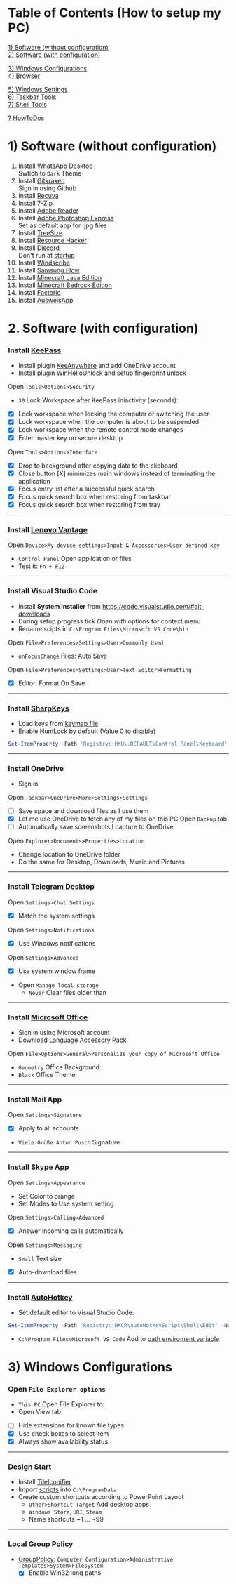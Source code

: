 # Table of Contents (How to setup my PC)

[1) Software (without configuration)](#1-Software-without-configuration)  
[2) Software (with configuration)](#2-Software-with-configuration)  

[3) Windows Configurations](#3-Windows-Configurations)  
[4) Browser](browser.md)  

[5) Windows Settings](windows-settings.md)  
[6) Taskbar Tools](taskbar-tools/taskbar-tools.md)  
[7) Shell Tools](shell-tools/)

[? HowToDos](how-to-dos.md)






# 1) Software (without configuration)

1. Install [WhatsApp Desktop](https://www.microsoft.com/de-de/p/whatsapp-desktop/9nksqgp7f2nh?activetab=pivot:overviewtab) <br>
Swtich to `Dark` Theme
1. Install [Gitkraken](https://www.gitkraken.com/download/windows64) <br>
Sign in using Github
1. Install [Recuva](https://www.ccleaner.com/recuva/download)
1. Install [7-Zip](https://www.7-zip.org/)
1. Install [Adobe Reader](https://get.adobe.com/reader/)
1. Install [Adobe Photoshop Express](https://www.microsoft.com/de-de/p/adobe-photoshop-express-image-editor-adjustments-filters-effects-borders/9wzdncrfj27n?activetab=pivot:overviewtab) <br>
Set as default app for .jpg files
1. Install [TreeSize](https://www.microsoft.com/de-de/p/treesize-free/9nblggh40881?activetab=pivot:overviewtab)
1. Install [Resource Hacker](http://www.angusj.com/resourcehacker/#download)
1. Install [Discord](https://discord.com/new) <br>
Don't run at [startup](how-to-dos.md#edit-startup-apps)
1. Install [Windscribe](https://windscribe.com/download)
1. Install [Samsung Flow](https://www.microsoft.com/de-de/p/samsung-flow/9nblggh5gb0m?rtc=1&wa=wsignin1.0&activetab=pivot:overviewtab)
1. Install [Minecraft Java Edition](https://www.minecraft.net/en-us/download/)
1. Install [Minecraft Bedrock Edition](https://www.microsoft.com/de-de/p/minecraft-for-windows-10/9nblggh2jhxj)
1. Install [Factorio](https://factorio.com/download)
1. Install [AusweisApp](https://www.ausweisapp.bund.de/download/windows-und-mac/)





# 2. Software (with configuration)

### Install [KeePass](https://keepass.info/download.html)
- Install plugin [KeeAnywhere](https://github.com/Kyrodan/KeeAnywhere/releases) and add OneDrive account
- Install plugin [WinHelloUnlock](https://github.com/Angelelz/WinHelloUnlock/releases) and setup fingerprint unlock

Open `Tools>Options>Security`
- `30` Lock Workspace after KeePass iniactivity (seconds):
- [x] Lock workspace when locking the computer or switching the user
- [x] Lock workspace when the computer is about to be suspended
- [x] Lock workspace when the remote control mode changes
- [x] Enter master key on secure desktop

Open `Tools>Options>Interface`
- [x] Drop to background after copying data to the clipboard
- [x] Close button [X] minimizes main windows instead of terminating the application
- [x] Focus entry list after a successful quick search
- [x] Focus quick search box when restoring from taskbar
- [x] Focus quick search box when restoring from tray
___
### Install [Lenovo Vantage](https://www.microsoft.com/de-de/p/lenovo-vantage/9wzdncrfj4mv?activetab=pivot:overviewtab) <br>
Open `Device>My device settings>Input & Accessories>User defined key`
- `Control Panel` Open application or files
- Test it: `Fn + F12`
___
### Install Visual Studio Code
- Install **System Installer** from https://code.visualstudio.com/#alt-downloads
- During setup progress tick _Open with_ options for context menu
- Rename scipts in `C:\Program Files\Microsoft VS Code\bin`

Open `File>Preferences>Settings>User>Commonly Used`
- ``onFocusChange`` Files: Auto Save

Open `File>Preferences>Settings>User>Text Editor>Formatting`
- [x] Editor: Format On Save
___

### Install [SharpKeys](https://github.com/randyrants/sharpkeys/releases)
- Load keys from [keymap file](configs/SharpKeys-keymaps.skl)
- Enable NumLock by default (Value 0 to disable)
```powershell
Set-ItemProperty -Path 'Registry::HKU\.DEFAULT\Control Panel\Keyboard' -Name "InitialKeyboardIndicators" -Value "2"
```
___

### Install OneDrive
- Sign in

Open `Taskbar>OneDrive>More>Settings>Settings`
- [ ] Save space and download files as I use them
- [x] Let me use OneDrive to fetch any of my f‌iles on this PC
 Open `Backup` tab
- [ ] Automatically save screenshots I capture to OneDrive

Open `Explorer>Documents>Properties>Location`
- Change location to OneDrive folder
- Do the same for Desktop, Downloads, Music and Pictures
___
### Install [Telegram Desktop](https://www.microsoft.com/de-de/p/telegram-desktop/9nztwsqntd0s?activetab=pivot:overviewtab)

Open `Settings>Chat Settings`
- [x] Match the system settings

Open `Settings>Notifications`
- [x] Use Windows notifications

Open `Settings>Advanced`
- [x] Use system window frame
- Open `Manage local storage`
    - `Never` Clear files older than
___


### Install [Microsoft Office](https://account.microsoft.com/services/office/install)

- Sign in using Microsoft account
- Download [Language Accessory Pack](https://support.office.com/en-us/article/language-accessory-pack-for-office-82ee1236-0f9a-45ee-9c72-05b026ee809f?ui=en-US&rs=en-US&ad=US)

Open `File>Options>General>Personalize your copy of Microsoft Office`
- `Geometry` Off‌ice Background:
- `Black` Office Theme:
___

### Install Mail App
Open `Settings>Signature`
- [x] Apply to all accounts
- `Viele Grüße Anton Pusch` Signature
___

### Install Skype App

Open `Settings>Appearance`
- Set Color to orange
- Set Modes to Use system setting

Open `Settings>Calling>Advanced`
- [x] Answer incoming calls automatically

Open `Settings>Messaging`
- `Small` Text size
- [x] Auto-download f‌iles
___


### Install [AutoHotkey](https://www.autohotkey.com/)
- Set default editor to Visual Studio Code:
```powershell
Set-ItemProperty -Path 'Registry::HKCR\AutoHotkeyScript\Shell\Edit' -Name "Command" -Value 'code.exe %1'
```
- `C:\Program Files\Microsoft VS Code` Add to [path enviroment variable](how-to-dos.md#edit-path-enviroment-variable)






# 3) Windows Configurations

### Open `File Explorer options`
- `This PC` Open File Explorer to:
- Open View tab
- [ ] Hide extensions for known file types
- [x] Use check boxes to select item
- [x] Always show availability status
___
### Design Start
- Install [TileIconifier](https://github.com/Jonno12345/TileIconifier/releases)
- Import [scripts](configs/TileIconify-scripts.zip) into `C:\ProgramData`
- Create custom shortcuts according to PowerPoint Layout
    - `Other>Shortcut Target` Add desktop apps
    - `Windows Store`, `URI`, `Steam`
    - Name shortcuts ~1 ... ~99
___
### Local Group Policy
- [GroupPolicy:](how-to-dos.md#edit-local-group-policy) `Computer Configuration>Administrative Templates>System>Filesystem`
    - [x] Enable Win32 long paths 